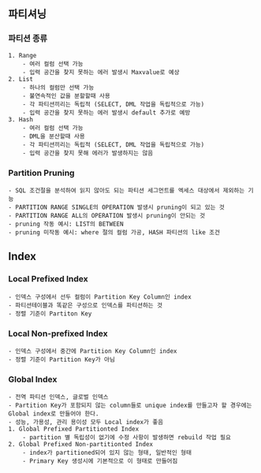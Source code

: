 ## 파티셔닝
### 파티션 종류
    1. Range
        - 여러 컬럼 선택 가능
        - 입력 공간을 찾지 못하는 에러 발생시 Maxvalue로 예상
    2. List
        - 하나의 컬럼만 선택 가능
        - 불연속적인 값을 분할할때 사용
        - 각 파티션끼리는 독립적 (SELECT, DML 작업을 독립적으로 가능)
        - 입력 공간을 찾지 못하는 에러 발생시 default 추가로 예방
    3. Hash
        - 여러 컬럼 선택 가능
        - DML을 분산할때 사용
        - 각 파티션끼리는 독립적 (SELECT, DML 작업을 독립적으로 가능)
        - 입력 공간을 찾지 못해 에러가 발생하지는 않음

### Partition Pruning
    - SQL 조건절을 분석하여 읽지 않아도 되는 파티션 세그먼트를 엑세스 대상에서 제외하는 기능
    - PARTITION RANGE SINGLE의 OPERATION 발생시 pruning이 되고 있는 것
    - PARTITION RANGE ALL의 OPERATION 발생시 pruning이 안되는 것
    - pruning 작동 예시: LIST의 BETWEEN
    - pruning 미작동 예시: where 절의 컬럼 가공, HASH 파티션의 like 조건

## Index
### Local Prefixed Index
    - 인덱스 구성에서 선두 컬럼이 Partition Key Column인 index
    - 파티션테이블과 똑같은 구성으로 인덱스를 파티션하는 것
    - 정렬 기준이 Partiton Key
### Local Non-prefixed Index
    - 인덱스 구성에서 중간에 Partition Key Column인 index
    - 정렬 기준이 Partition Key가 아님
### Global Index
    - 전역 파티션 인덱스, 글로벌 인덱스
    - Partition Key가 포함되지 않는 column들로 unique index를 만들고자 할 경우에는 Global index로 만들어야 한다.
    - 성능, 가용성, 관리 용이성 모두 Local index가 좋음
    1. Global Prefixed Partitionted Index
        - partition 별 독립성이 없기에 수정 사항이 발생하면 rebuild 작업 필요
    2. Global Prefixed Non-partitionted Index
        - index가 partitioned되어 있지 않는 형태, 일반적인 형태
        - Primary Key 생성시에 기본적으로 이 형태로 만들어짐
